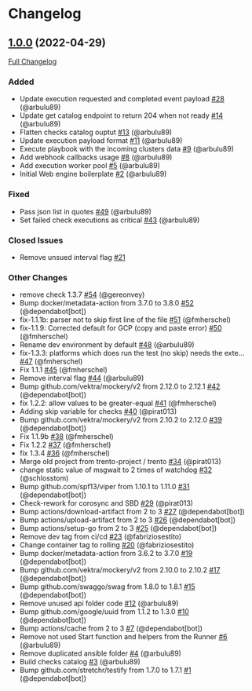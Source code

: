 # Changelog

## [1.0.0](https://github.com/trento-project/runner/tree/1.0.0) (2022-04-29)

[Full Changelog](https://github.com/trento-project/runner/compare/7da8894a9f0f423aaa9fcdd3ff20f07788e9b13c...1.0.0)

### Added

- Update execution requested and completed event payload [\#28](https://github.com/trento-project/runner/pull/28) (@arbulu89)
- Update get catalog endpoint to return 204 when not ready [\#14](https://github.com/trento-project/runner/pull/14) (@arbulu89)
- Flatten checks catalog ouptut [\#13](https://github.com/trento-project/runner/pull/13) (@arbulu89)
- Update execution payload format [\#11](https://github.com/trento-project/runner/pull/11) (@arbulu89)
- Execute playbook with the incoming clusters data [\#9](https://github.com/trento-project/runner/pull/9) (@arbulu89)
- Add webhook callbacks usage [\#8](https://github.com/trento-project/runner/pull/8) (@arbulu89)
- Add execution worker pool [\#5](https://github.com/trento-project/runner/pull/5) (@arbulu89)
- Initial Web engine boilerplate [\#2](https://github.com/trento-project/runner/pull/2) (@arbulu89)

### Fixed

- Pass json list in quotes [\#49](https://github.com/trento-project/runner/pull/49) (@arbulu89)
- Set failed check executions as critical [\#43](https://github.com/trento-project/runner/pull/43) (@arbulu89)

### Closed Issues

- Remove unsued interval flag [\#21](https://github.com/trento-project/runner/issues/21)

### Other Changes

- remove check 1.3.7 [\#54](https://github.com/trento-project/runner/pull/54) (@gereonvey)
- Bump docker/metadata-action from 3.7.0 to 3.8.0 [\#52](https://github.com/trento-project/runner/pull/52) (@dependabot[bot])
- fix-1.1.1b: parser not to skip first line of the file [\#51](https://github.com/trento-project/runner/pull/51) (@fmherschel)
- fix-1.1.9: Corrected default for GCP \(copy and paste error\) [\#50](https://github.com/trento-project/runner/pull/50) (@fmherschel)
- Rename dev environment by default [\#48](https://github.com/trento-project/runner/pull/48) (@arbulu89)
- fix-1.3.3: platforms which does run the test \(no skip\) needs the exte… [\#47](https://github.com/trento-project/runner/pull/47) (@fmherschel)
- Fix 1.1.1 [\#45](https://github.com/trento-project/runner/pull/45) (@fmherschel)
- Remove interval flag [\#44](https://github.com/trento-project/runner/pull/44) (@arbulu89)
- Bump github.com/vektra/mockery/v2 from 2.12.0 to 2.12.1 [\#42](https://github.com/trento-project/runner/pull/42) (@dependabot[bot])
- fix 1.2.2: allow values to be greater-equal [\#41](https://github.com/trento-project/runner/pull/41) (@fmherschel)
- Adding skip variable for checks  [\#40](https://github.com/trento-project/runner/pull/40) (@pirat013)
- Bump github.com/vektra/mockery/v2 from 2.10.2 to 2.12.0 [\#39](https://github.com/trento-project/runner/pull/39) (@dependabot[bot])
- Fix 1.1.9b [\#38](https://github.com/trento-project/runner/pull/38) (@fmherschel)
- Fix 1.2.2 [\#37](https://github.com/trento-project/runner/pull/37) (@fmherschel)
- fix 1.3.4  [\#36](https://github.com/trento-project/runner/pull/36) (@fmherschel)
- Merge old project from  trento-project / trento  [\#34](https://github.com/trento-project/runner/pull/34) (@pirat013)
- change static value of msgwait to 2 times of watchdog [\#32](https://github.com/trento-project/runner/pull/32) (@schlosstom)
- Bump github.com/spf13/viper from 1.10.1 to 1.11.0 [\#31](https://github.com/trento-project/runner/pull/31) (@dependabot[bot])
- Check-rework for corosync and SBD [\#29](https://github.com/trento-project/runner/pull/29) (@pirat013)
- Bump actions/download-artifact from 2 to 3 [\#27](https://github.com/trento-project/runner/pull/27) (@dependabot[bot])
- Bump actions/upload-artifact from 2 to 3 [\#26](https://github.com/trento-project/runner/pull/26) (@dependabot[bot])
- Bump actions/setup-go from 2 to 3 [\#25](https://github.com/trento-project/runner/pull/25) (@dependabot[bot])
- Remove dev tag from ci/cd [\#23](https://github.com/trento-project/runner/pull/23) (@fabriziosestito)
- Change container tag to rolling [\#20](https://github.com/trento-project/runner/pull/20) (@fabriziosestito)
- Bump docker/metadata-action from 3.6.2 to 3.7.0 [\#19](https://github.com/trento-project/runner/pull/19) (@dependabot[bot])
- Bump github.com/vektra/mockery/v2 from 2.10.0 to 2.10.2 [\#17](https://github.com/trento-project/runner/pull/17) (@dependabot[bot])
- Bump github.com/swaggo/swag from 1.8.0 to 1.8.1 [\#15](https://github.com/trento-project/runner/pull/15) (@dependabot[bot])
- Remove unused api folder code [\#12](https://github.com/trento-project/runner/pull/12) (@arbulu89)
- Bump github.com/google/uuid from 1.1.2 to 1.3.0 [\#10](https://github.com/trento-project/runner/pull/10) (@dependabot[bot])
- Bump actions/cache from 2 to 3 [\#7](https://github.com/trento-project/runner/pull/7) (@dependabot[bot])
- Remove not used Start function and helpers from the Runner [\#6](https://github.com/trento-project/runner/pull/6) (@arbulu89)
- Remove duplicated ansible folder [\#4](https://github.com/trento-project/runner/pull/4) (@arbulu89)
- Build checks catalog [\#3](https://github.com/trento-project/runner/pull/3) (@arbulu89)
- Bump github.com/stretchr/testify from 1.7.0 to 1.7.1 [\#1](https://github.com/trento-project/runner/pull/1) (@dependabot[bot])



